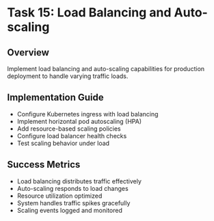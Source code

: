 # Task 15: Load Balancing and Auto-scaling

## Overview
Implement load balancing and auto-scaling capabilities for production deployment to handle varying traffic loads.

## Implementation Guide
- Configure Kubernetes ingress with load balancing
- Implement horizontal pod autoscaling (HPA)
- Add resource-based scaling policies
- Configure load balancer health checks
- Test scaling behavior under load

## Success Metrics
- Load balancing distributes traffic effectively
- Auto-scaling responds to load changes
- Resource utilization optimized
- System handles traffic spikes gracefully
- Scaling events logged and monitored